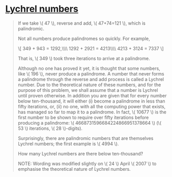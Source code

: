 # [Lychrel numbers](https://projecteuler.net/problem=55)

> If we take \\( 47 \\), reverse and add, \\( 47+74=121 \\), which is palindromic.
> 
> Not all numbers produce palindromes so quickly. For example,
> 
> \\[
> 349 + 943 = 1292,\\\\\\\\
> 1292 + 2921 = 4213\\\\\\\\
> 4213 + 3124 = 7337
> \\]
> 
> That is, \\( 349 \\) took three iterations to arrive at a palindrome.
> 
> Although no one has proved it yet, it is thought that some numbers, like \\( 196 \\), never produce a palindrome. A number that never forms a palindrome through the reverse and add process is called a Lychrel number. Due to the theoretical nature of these numbers, and for the purpose of this problem, we shall assume that a number is Lychrel until proven otherwise. In addition you are given that for every number below ten-thousand, it will either (i) become a palindrome in less than fifty iterations, or, (ii) no one, with all the computing power that exists, has managed so far to map it to a palindrome. In fact, \\( 10677 \\) is the first number to be shown to require over fifty iterations before producing a palindrome: \\( 4668731596684224866951378664 \\) (\\( 53 \\) iterations, \\( 28 \\)-digits).
> 
> Surprisingly, there are palindromic numbers that are themselves Lychrel numbers; the first example is \\( 4994 \\).
> 
> How many Lychrel numbers are there below ten-thousand?
> 
> NOTE: Wording was modified slightly on \\( 24 \\) April \\( 2007 \\) to emphasise the theoretical nature of Lychrel numbers.
